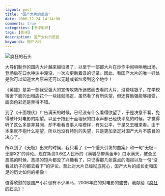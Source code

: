 ```yaml
---
layout: post
title: "国产大片的悲哀"
date: 2006-12-24 14:14:00
comments: true
categories: [书评影评]
tags: [影评]
description: 国产大片的悲哀
keywords: 国产大片
---
```


![疯狂的石头](http://img3.douban.com/view/movie_poster_cover/spst/public/p712241453.jpg)

大导们制作的国内大片越来越垃圾了，以至于一部部大片在炒作中闹哄哄地出场，登场后在口水唾沫中淹没，一次次更新着丑的记录。因此，看国产大片的唯一好处是你可以知道大片原来还可以无耻或者垃圾到这个地步！

<!--more-->

《英雄》是第一部我受强大的宣传攻势所迷惑而去看的大片，没费啥银子，在学校宿舍下面的出租店花个一块钱就搞定，虽然看了有所失望，但还算勉强能够接受，画面色彩还是弄得不错。

到了《十面埋伏》广告满天的时候，已经没有什么看得欲望了，于是决意不看，免得破坏对电影的期望。以至于拖到十面埋伏的口水声都已经快平息的时候，才觉得听了这么多是非耳闻，却不看看当事人啥模样，有失公平，于是又去租来看。由于本来就不抱什么期望，所以也没有特别的失望，只是更加坚定对国产大片不感冒的决心了。

所以到了《无极》出来的时候，我只看了《一个馒头引发的血案》和一句“无极＝无聊X2”的评论。现在耗资3.6亿人民币的《满城尽带黄金甲》口水满天，被全民恶搞的时候，恶搞的短片都没了兴趣看了，只记得那几张露点的海报以及一句“没看过奶子的都去看下”的评论。至此对大片已经彻底死心，国产大片的成长史和国足的历史如何的相像！

值得欣慰的是国产小片倒有不少黑马，2006年底的对电影的盛誉，我献给《[疯狂的石头](http://movie.douban.com/subject/1862151/)》!
